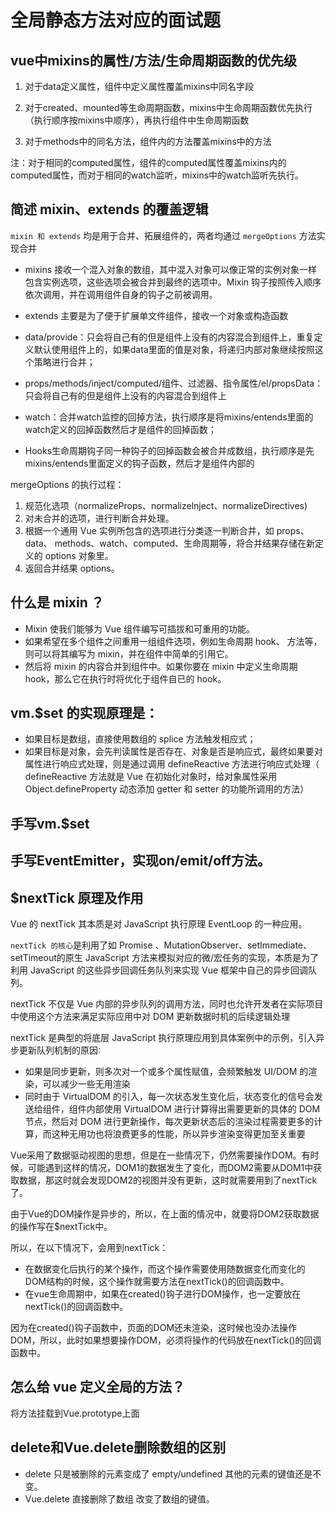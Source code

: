 # 全局静态方法对应的面试题

## vue中mixins的属性/方法/生命周期函数的优先级

1. 对于data定义属性，组件中定义属性覆盖mixins中同名字段

2. 对于created、mounted等生命周期函数，mixins中生命周期函数优先执行（执行顺序按mixins中顺序），再执行组件中生命周期函数

3. 对于methods中的同名方法，组件内的方法覆盖mixins中的方法

注：对于相同的computed属性，组件的computed属性覆盖mixins内的computed属性，而对于相同的watch监听，mixins中的watch监听先执行。

##  简述 mixin、extends 的覆盖逻辑

`mixin 和 extends` 均是用于合并、拓展组件的，两者均通过 `mergeOptions` 方法实现合并

+ mixins 接收一个混入对象的数组，其中混入对象可以像正常的实例对象一样包含实例选项，这些选项会被合并到最终的选项中。Mixin 钩子按照传入顺序依次调用，并在调用组件自身的钩子之前被调用。
+ extends 主要是为了便于扩展单文件组件，接收一个对象或构造函数

+ data/provide：只会将自己有的但是组件上没有的内容混合到组件上，重复定义默认使用组件上的，如果data里面的值是对象，将递归内部对象继续按照这个策略进行合并；
+ props/methods/inject/computed/组件、过滤器、指令属性/el/propsData：只会将自己有的但是组件上没有的内容混合到组件上
+ watch：合并watch监控的回掉方法，执行顺序是将mixins/entends里面的watch定义的回掉函数然后才是组件的回掉函数；
+ Hooks生命周期钩子同一种钩子的回掉函数会被合并成数组，执行顺序是先mixins/entends里面定义的钩子函数，然后才是组件内部的

mergeOptions 的执行过程：

1. 规范化选项（normalizeProps、normalizelnject、normalizeDirectives)
2. 对未合并的选项，进行判断合并处理。
3. 根据一个通用 Vue 实例所包含的选项进行分类逐一判断合并，如 props、data、 methods、watch、computed、生命周期等，将合并结果存储在新定义的 options 对象里。
4. 返回合并结果 options。

## 什么是 mixin ？

+ Mixin 使我们能够为 Vue 组件编写可插拔和可重用的功能。
+ 如果希望在多个组件之间重用一组组件选项，例如生命周期 hook、 方法等，则可以将其编写为 mixin，并在组件中简单的引用它。
+ 然后将 mixin 的内容合并到组件中。如果你要在 mixin 中定义生命周期 hook，那么它在执行时将优化于组件自已的 hook。

## vm.$set 的实现原理是：

+ 如果目标是数组，直接使用数组的 splice 方法触发相应式；
+ 如果目标是对象，会先判读属性是否存在、对象是否是响应式，最终如果要对属性进行响应式处理，则是通过调用 defineReactive 方法进行响应式处理（ defineReactive 方法就是 Vue 在初始化对象时，给对象属性采用 Object.defineProperty 动态添加 getter 和 setter 的功能所调用的方法）

## 手写vm.$set

## 手写EventEmitter，实现on/emit/off方法。

## $nextTick 原理及作用

Vue 的 nextTick 其本质是对 JavaScript 执行原理 EventLoop 的一种应用。

`nextTick 的核心`是利用了如 Promise 、MutationObserver、setImmediate、setTimeout的原生 JavaScript 方法来模拟对应的微/宏任务的实现，本质是为了利用 JavaScript 的这些异步回调任务队列来实现 Vue 框架中自己的异步回调队列。

nextTick 不仅是 Vue 内部的异步队列的调用方法，同时也允许开发者在实际项目中使用这个方法来满足实际应用中对 DOM 更新数据时机的后续逻辑处理

nextTick 是典型的将底层 JavaScript 执行原理应用到具体案例中的示例，引入异步更新队列机制的原因∶

+ 如果是同步更新，则多次对一个或多个属性赋值，会频繁触发 UI/DOM 的渲染，可以减少一些无用渲染
+ 同时由于 VirtualDOM 的引入，每一次状态发生变化后，状态变化的信号会发送给组件，组件内部使用 VirtualDOM 进行计算得出需要更新的具体的 DOM 节点，然后对 DOM 进行更新操作，每次更新状态后的渲染过程需要更多的计算，而这种无用功也将浪费更多的性能，所以异步渲染变得更加至关重要

Vue采用了数据驱动视图的思想，但是在一些情况下，仍然需要操作DOM。有时候，可能遇到这样的情况，DOM1的数据发生了变化，而DOM2需要从DOM1中获取数据，那这时就会发现DOM2的视图并没有更新，这时就需要用到了nextTick了。

由于Vue的DOM操作是异步的，所以，在上面的情况中，就要将DOM2获取数据的操作写在$nextTick中。

所以，在以下情况下，会用到nextTick：

+ 在数据变化后执行的某个操作，而这个操作需要使用随数据变化而变化的DOM结构的时候，这个操作就需要方法在nextTick()的回调函数中。
+ 在vue生命周期中，如果在created()钩子进行DOM操作，也一定要放在nextTick()的回调函数中。

因为在created()钩子函数中，页面的DOM还未渲染，这时候也没办法操作DOM，所以，此时如果想要操作DOM，必须将操作的代码放在nextTick()的回调函数中。

## 怎么给 vue 定义全局的方法？

将方法挂载到Vue.prototype上面

## delete和Vue.delete删除数组的区别

+ delete 只是被删除的元素变成了 empty/undefined 其他的元素的键值还是不变。
+ Vue.delete 直接删除了数组 改变了数组的键值。